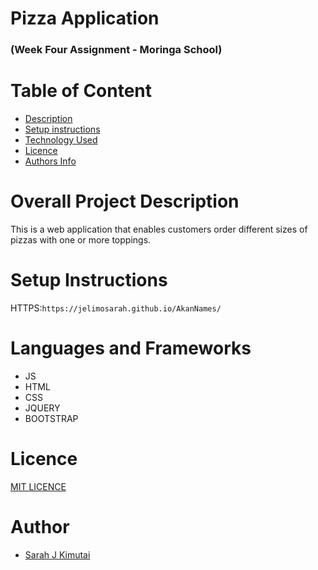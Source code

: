 # Pizza Application
### (Week Four Assignment - Moringa School)

# Table of Content
+ [Description ](#overall-project-description)
+ [Setup instructions](#setup-instructions)
+ [Technology Used](#languages-and-frameworks)
+ [Licence](#Licence)
+ [Authors Info](#Author)

# Overall Project Description
This is a web application that enables customers order different sizes of pizzas with one or more toppings.

# Setup Instructions
HTTPS:`https://jelimosarah.github.io/AkanNames/`

# Languages and Frameworks
- JS
- HTML
- CSS
- JQUERY
- BOOTSTRAP


# Licence
[MIT LICENCE](LICENSE)

# Author
- [Sarah J Kimutai](https://github.com/JelimoSarah)